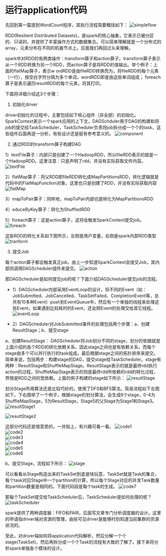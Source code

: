 # 运行application代码

先回到第一篇提到WordCount程序，其执行流程简要概括如下：
![simpleflow](https://github.com/wbear1/spark_blog/blob/master/img/runapp/simpleflow.png)

RDD(Resilient Distributed Datasets)，是spark的核心抽象，它表示已被分区的、只读的、并提供了丰富操作方式的数据集合。可以简单理解就是一个分布式的array，元素分布在不同的机器节点上。后面我们再回过头来理解。

spark中对RDD的有两类操作：transform算子和action算子。transform算子表示从一个RDD转换为另一个RDD，而action算子是将RDD的值输出。举个例子：上面的flatMap算子，表示w ordRDD是由fileRDD转换而为，将fileRDD的每个元素（一行），按空白字符分隔为多个单词，wordRDD即是由这些单词组成；
foreach算子是表示遍历resultRDD的每个元素，将其打印。

下面将详细介绍这3个步骤：

1. 初始化driver

driver初始化的过程中，主要包括如下核心组件（非全部）的初始化。SparkContext表示一个spark应用的上下文，DAGSchduler用于DAG的构建和将job的提交给TaskScheduler，TaskScheduler负责将job拆分成一个个的task，这些组件后面再逐一分析，有些设计还是挺有参考意义的。
![component](https://github.com/wbear1/spark_blog/blob/master/img/runapp/component.png)

2. 通过RDD的transform算子构建DAG

1）textFile算子：内部只是创建了一个HadoopRDD，所以fileRDD表示的就是一个HadoopRDD。这里注意：只是声明了rdd，并没有实际获取文件内容。
![textFile](https://github.com/wbear1/spark_blog/blob/master/img/runapp/textFile.png)

2）flatMap算子：将父RDD即fileRDD转化成MapPartitionsRDD，转化逻辑就是代码中的FlatMapFunction对象，这里也只是创建了RDD，并没有实际获取内容
![flatMap](https://github.com/wbear1/spark_blog/blob/master/img/runapp/flatMap.png)

3）mapToPair算子：同样地，mapToPair内部也是转化为MapPartitionsRDD

4）educeByKey算子：转化为ShuffledRDD

5）foreach算子：这是action算子，这将会触发SparkContext提交job。
![foreach](https://github.com/wbear1/spark_blog/blob/master/img/runapp/foreach.png)

这些RDD的转化关系如下图所示，左侧是用户变量，右侧是spark内部RDD类型
![tranform](https://github.com/wbear1/spark_blog/blob/master/img/runapp/transform.png)

3. 提交Job

每个action算子都会触发真正job，由上一步知道SparkContext会提交Job，其内部则调用DAGScheduler组件来提交。
![action](https://github.com/wbear1/spark_blog/blob/master/img/runapp/action.png)

那DAGScheduler是如何提交job的呢？下面介绍DAGScheduler提交job的流程。
- 1）DAGScheduler内部采用EventLoop的设计，将不同的Event（如：JobSubmitted、JobCancelled、TaskSetFailed、CompletionEvent等，总共有10多种Event）push到EventQueue中，然后有一个单独的线程来处理这些Event，如果遇到比较耗时的Event，还会把Event的处理交给其它线程。
![eventLoop](https://github.com/wbear1/spark_blog/blob/master/img/runapp/eventLoop.png)

- 2）DAGScheduler对JobSubmitted事件的处理包括两个步骤：a、创建ResultStage；b、提交stage

a、创建ResultStage： DAGScheduler将Job划分不同的stage，划分的依据就是上面介绍的各个RDD的转化依赖关系，因此stage之间也是有依赖关系，而每个stage由多个可以并行执行的task组成。最后根据stage之间的拓扑排序来提交。简单来说，包括两步：构建stage的DAG，提交stage给TaskScheduler。stage有两种：ResultStage和ShuffleMapStage。ResultStage表示的就是最终rdd执行action的过程，ShuffleMapStage表示的则是最终rdd所依赖的rdd的转化过程，界限是RDD之间的宽依赖。上面的例子构建的stage如下所示：
![resultStage](https://github.com/wbear1/spark_blog/blob/master/img/runapp/resultStage.png)  

划分Stage所用算法还是比较巧妙的，使用了DFS和BFS算法。简易流程如下左图如下。下右图举了一个例子，根据stage的划分算法，会生成6个stage，0-4为ShuffleMapStage，5为ResultStage，Stage5的父Stage为Stage1和Stage3。
![resultStage1](https://github.com/wbear1/spark_blog/blob/master/img/runapp/resultStage1.png)  

![resultStage2](https://github.com/wbear1/spark_blog/blob/master/img/runapp/resultStage2.png)  

这部分代码还是很意思的，一并贴上，有兴趣可看一看。
![code1](https://github.com/wbear1/spark_blog/blob/master/img/runapp/code1.png)  
![code2](https://github.com/wbear1/spark_blog/blob/master/img/runapp/code2.png)  
![code3](https://github.com/wbear1/spark_blog/blob/master/img/runapp/code3.png)  
![code4](https://github.com/wbear1/spark_blog/blob/master/img/runapp/code4.png)  
![code5](https://github.com/wbear1/spark_blog/blob/master/img/runapp/code5.png)  
![code6](https://github.com/wbear1/spark_blog/blob/master/img/runapp/code6.png)  


b、提交Stage，流程如下所示：
![stage](https://github.com/wbear1/spark_blog/blob/master/img/runapp/stage.png)

可以看看从Stage构造出来的TaskSet到底是啥玩意，TaskSet就是Task的集合，每个task对应Stage中一个partition的计算，所以每个Stage对应的并发Task数量和partition数量是相同的。下面代码段是每个task的生成。
![code7](https://github.com/wbear1/spark_blog/blob/master/img/runapp/code7.png)  

那每个TaskSet提交给TaskScheduler后，TaskScheduler是如何处理的呢？
![taskScheduler](https://github.com/wbear1/spark_blog/blob/master/img/runapp/taskScheduler.png)

spark提供了两种调度器：FIFO和FAIR，后面写文章专门分析调度器的设计。这里的申请指driver端对资源的管理，由些可见driver是能够时刻知道当前集群的资源状况的。

至此，对driver端如何将application代码解析，然后分解一个个stage(TaskSet)，然后再拆分成一个个Task的流程有大致的了解了。接下来将分析spark单独各个模块的设计。

